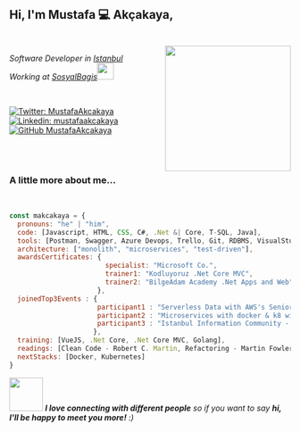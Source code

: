 <h2>Hi, I'm Mustafa 💻 Akçakaya, <!--<img src="https://media.giphy.com/media/mGcNjsfWAjY5AEZNw6/giphy.gif" width="50">--></h2>

<br>

<img align='right' src="https://media1.giphy.com/media/PzmDzaJWu4RB3Kaqqv/giphy.gif?cid=ecf05e4702b991ug2rm3oapzdzh63c9cbt6b47pnt654tf1n&rid=giphy.gif" width="225">

<p><em>Software Developer in <a href="https://www.google.com/maps/place/%C4%B0stanbul/@41.0052363,28.871753,11z/data=!3m1!4b1!4m5!3m4!1s0x14caa7040068086b:0xe1ccfe98bc01b0d0!8m2!3d41.0082376!4d28.9783589" target"_blank">Istanbul</a><br> Working at <a href="https://www.linkedin.com/company/sosyal-ba%C4%9F%C4%B1%C5%9F/">SosyalBagis</a><img src="https://media.giphy.com/media/WUlplcMpOCEmTGBtBW/giphy.gif" width="30">
  <!--<br>Open for Opportunities<img src="https://media.giphy.com/media/12bSyZ2lLVvZ4s/giphy.gif" width="50">-->
</em></p>
<br>

[![Twitter: MustafaAkcakaya](https://img.shields.io/twitter/follow/makcadev?style=social)](https://twitter.com/makcadev)
[![Linkedin: mustafaakcakaya](https://img.shields.io/badge/-mustafaakcakaya-blue?style=flat-square&logo=Linkedin&logoColor=white&link=https://www.linkedin.com/in/mustafaakcakaya/)](https://www.linkedin.com/in/mustafaakcakaya//)
[![GitHub MustafaAkcakaya](https://img.shields.io/github/followers/mustafaakcakaya?label=follow&style=social)](https://github.com/mustafaakcakaya)

<br><br>

### A little more about me...  

<br>

```javascript
const makcakaya = {
  pronouns: "he" | "him",
  code: [Javascript, HTML, CSS, C#, .Net &| Core, T-SQL, Java],
  tools: [Postman, Swagger, Azure Devops, Trello, Git, RDBMS, VisualStudio &| Code, Eclipse],
  architecture: ["monolith", "microservices", "test-driven"],
  awardsCertificates: {
                        specialist: "Microsoft Co.",
                        trainer1: "Kodluyoruz .Net Core MVC",
                        trainer2: "BilgeAdam Academy .Net Apps and Web"
                      },
  joinedTop3Events : {
                      participant1 : "Serverless Data with AWS's Senior Nader Dabit",
                      participant2 : "Microservices with docker & k8 with Microsoft's MVP",
                      participant3 : "Istanbul Information Community - 1. Information Summit"                      
                     },                    
  training: [VueJS, .Net Core, .Net Core MVC, Golang],
  readings: [Clean Code - Robert C. Martin, Refactoring - Martin Fowler],
  nextStacks: [Docker, Kubernetes]
}
```

<img src="https://media.giphy.com/media/LnQjpWaON8nhr21vNW/giphy.gif" width="60"> <em><b>I love connecting with different people</b> so if you want to say <b>hi, I'll be happy to meet you more!</b> :)</em>

<!--
**mustafaakcakaya/mustafaakcakaya** is a ✨ _special_ ✨ repository because its `README.md` (this file) appears on your GitHub profile.

Here are some ideas to get you started:

- 🔭 I’m currently working on ...
- 🌱 I’m currently learning ...
- 👯 I’m looking to collaborate on ...
- 🤔 I’m looking for help with ...
- 💬 Ask me about ...
- 📫 How to reach me: ...
- 😄 Pronouns: ...
- ⚡ Fun fact: ...
-->
